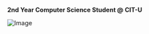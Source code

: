 **2nd Year Computer Science Student @ CIT-U**

![Image](https://github.com/user-attachments/assets/0a979591-413d-4cfb-80ec-e008e9eaf89c)
